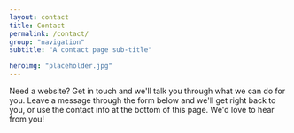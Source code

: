 ```yaml
---
layout: contact
title: Contact
permalink: /contact/
group: "navigation"
subtitle: "A contact page sub-title"

heroimg: "placeholder.jpg"
---
```


Need a website? Get in touch and we'll talk you through what we can do for you. Leave a message through the form below and we'll get right back to you, or use the contact info at the bottom of this page. We'd love to hear from you!